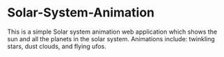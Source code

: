 # Solar-System-Animation

This is a simple Solar system animation web application which shows the sun and all the planets in the solar system. Animations include: twinkling stars, dust clouds, and flying ufos.
